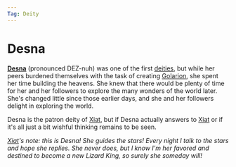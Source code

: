 ```yaml
---
Tag: Deity
---
```

# Desna
**[Desna](https://pathfinderwiki.com/wiki/Desna)** (pronounced DEZ-nuh) was one of the first [deities](https://pathfinderwiki.com/wiki/Deity "Deity"), but while her peers burdened themselves with the task of creating [Golarion](Golarion), she spent her time building the heavens. She knew that there would be plenty of time for her and her followers to explore the many wonders of the world later. She's changed little since those earlier days, and she and her followers delight in exploring the world.

Desna is the patron deity of [Xiat](Xiat), but if Desna actually answers to [Xiat](Xiat) or if it's all just a bit wishful thinking remains to be seen. 

*[Xiat](Xiat)'s note: this is Desna! She guides the stars! Every night I talk to the stars and hope she replies. She never does, but I know I'm her favored and destined to become a new Lizard King, so surely she someday will!* 
